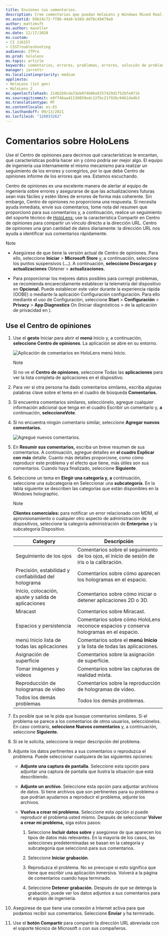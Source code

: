 ```yaml
---
title: Envíenos sus comentarios.
description: Cree comentarios que puedan HoloLens y Windows Mixed Reality desarrolladores mediante el Centro de opiniones.
ms.assetid: b9b24c72-ff86-44a9-b30d-dd76c49479a9
author: mattzmsft
ms.author: mazeller
ms.date: 12/17/2020
ms.custom:
- CI 116157
- CSSTroubleshooting
audience: ITPro
ms.prod: hololens
ms.topic: article
keywords: comentarios, errores, problemas, errores, solución de problemas, ayuda
manager: jarrettr
ms.localizationpriority: medium
appliesto:
- HoloLens (1st gen)
- HoloLens 2
ms.openlocfilehash: 214b2b9cda33eb074b06a9157429d1f52bfe0716
ms.sourcegitcommit: e9f746aa41139859edc12fbc21f926c9461da4b3
ms.translationtype: MT
ms.contentlocale: es-ES
ms.lasthandoff: 09/13/2021
ms.locfileid: "126033262"
---
```

# <a name="feedback-for-hololens"></a>Comentarios sobre HoloLens

Use el Centro de opiniones para decirnos qué características le encantan, qué características podría hacer sin y cómo podría ser mejor algo. El equipo de ingeniería usa internamente el mismo mecanismo para realizar un seguimiento de los errores y corregirlos, por lo que debe Centro de opiniones informe de los errores que vea. Estamos escuchando.

Centro de opiniones es una excelente manera de alertar al equipo de ingeniería sobre errores y asegurarse de que las actualizaciones futuras sean más fáciles y estén libres de errores de forma más coherente. Sin embargo, Centro de opiniones no proporciona una respuesta. Si necesita ayuda inmediata, envíe sus comentarios, tome nota del resumen que proporcionó para sus comentarios y,  a continuación, realice un seguimiento del soporte técnico de [HoloLens:](https://support.microsoft.com/supportforbusiness/productselection?sapid=e9391227-fa6d-927b-0fff-f96288631b8f) use la característica Compartir en Centro de opiniones para compartir un vínculo directo a la dirección URL. Centro de opiniones una gran cantidad de datos diariamente: la dirección URL nos ayuda a identificar sus comentarios rápidamente.

> [!NOTE]  
>  
> - Asegúrese de que tiene la versión actual de Centro de opiniones. Para ello, seleccione **Iniciar**  >  **Microsoft Store** y, a continuación, seleccione los puntos suspensivos (**...**). A continuación, **seleccione Descargas y actualizaciones** Obtener  >  **actualizaciones.**  
>  
> - Para proporcionar los mejores datos posibles para corregir problemas, se recomienda encarecidamente establecer la telemetría del dispositivo en **Opcional.** Puede establecer este valor durante la experiencia rápida (OOBE) o mediante la aplicación Configuración configuración. Para ello mediante el uso de Configuración, seleccione **Start**  >  **Configuración**  >  **Privacy**  >  **App Diagnostics** On (Iniciar diagnósticos  >  de la aplicación de privacidad en ).

## <a name="use-the-feedback-hub"></a>Use el Centro de opiniones

1. Use el **gesto** Iniciar para abrir el **menú** Inicio y, a continuación, **seleccione Centro de opiniones**. La aplicación se abre en su entorno.

   ![Aplicación de comentarios en HoloLens menú Inicio.](./images/hololens2-feedbackhub-tile.png)
   > [!NOTE]  
   > Si no ve el **Centro de opiniones**, seleccione Todas las **aplicaciones** para ver la lista completa de aplicaciones en el dispositivo.

1. Para ver si otra persona ha dado comentarios similares, escriba algunas palabras clave sobre el tema en el cuadro de búsqueda **Comentarios.**
1. Si encuentra comentarios similares, selecciónelo, agregue cualquier información adicional que tenga en el cuadro Escribir un comentario y, **a** continuación, **seleccioneVote**.
1. Si no encuentra ningún comentario similar, seleccione **Agregar nuevos comentarios.**

   ![Agregue nuevos comentarios.](./images/hololens-feedback-1.png)

1. En **Resumir sus comentarios,** escriba un breve resumen de sus comentarios. A continuación, agregue detalles en **el cuadro Explicar con más** detalle. Cuanto más detalles proporcione, como cómo reproducir este problema y el efecto que tiene, más útiles son sus comentarios. Cuando haya finalizado, seleccione **Siguiente**.

1. Seleccione un tema en **Elegir una categoría y, a** continuación, seleccione una subcategoría en Seleccionar una **subcategoría**. En la tabla siguiente se describen las categorías que están disponibles en la Windows holographic.

   > [!NOTE]  
   > **Clientes comerciales:** para notificar un error relacionado con MDM, el aprovisionamiento o cualquier otro aspecto de administración de dispositivos, seleccione la categoría administración de **Enterprise** y la subcategoría Dispositivo. 

   |Category |Descripción |
   | --- | --- |
   |Seguimiento de los ojos |Comentarios sobre el seguimiento de los ojos, el inicio de sesión de iris o la calibración. |
   |Precisión, estabilidad y confiabilidad del holograma |Comentarios sobre cómo aparecen los hologramas en el espacio. |
   |Inicio, colocación, ajuste y salida de aplicaciones |Comentarios sobre cómo iniciar o detener aplicaciones 2D o 3D. |
   |Miracast |Comentarios sobre Miracast. |
   |Espacios y persistencia |Comentarios sobre cómo HoloLens reconoce espacios y conserva hologramas en el espacio. |
   |menú Inicio lista de todas las aplicaciones |Comentarios sobre el **menú Inicio** y la lista de todas las aplicaciones. |
   |Asignación de superficie |Comentarios sobre la asignación de superficie. |
   |Tomar imágenes y vídeos |Comentarios sobre las capturas de realidad mixta. |
   |Reproducción de hologramas de vídeo |Comentarios sobre la reproducción de hologramas de vídeo. |
   |Todos los demás problemas |Todos los demás problemas. |

1. Es posible que se le pida que busque comentarios similares. Si el problema se parece a los comentarios de otros usuarios, selecciónelos. En caso contrario, **seleccione Nuevos comentarios** y, a continuación, seleccione **Siguiente.**

1. Si se le solicita, seleccione la mejor descripción del problema.

1. Adjunte los datos pertinentes a sus comentarios o reproduzca el problema. Puede seleccionar cualquiera de las siguientes opciones:

   - **Adjunte una captura de pantalla**. Seleccione esta opción para adjuntar una captura de pantalla que ilustra la situación que está describiendo.
   - **Adjunte un archivo**. Seleccione esta opción para adjuntar archivos de datos. Si tiene archivos que son pertinentes para su problema o que podrían ayudarnos a reproducir el problema, adjunte los archivos.
   - **Vuelva a crear mi problema.** Seleccione esta opción si puede reproducir el problema usted mismo. Después de seleccionar **Volver a crear mi problema,** siga estos pasos:  

     1. Seleccione **Incluir datos sobre** y asegúrese de que aparecen los tipos de datos más relevantes. En la mayoría de los casos, las selecciones predeterminadas se basan en la categoría y subcategoría que seleccionó para sus comentarios.  
     1. Seleccione **Iniciar grabación**.

     1. Reproduzca el problema. No se preocupe si esto significa que tiene que escribir una aplicación inmersiva. Volverá a la página de comentarios cuando haya terminado.
     1. Seleccione **Detener grabación.** Después de que se detenga la grabación, puede ver los datos adjuntos a sus comentarios para el equipo de ingeniería.

1. Asegúrese de que tiene una conexión a Internet activa para que podamos recibir sus comentarios. Seleccione **Enviar** y ha terminado.

1. Use el **botón Compartir** para compartir la dirección URL abreviada con el soporte técnico de Microsoft o con sus compañeros.